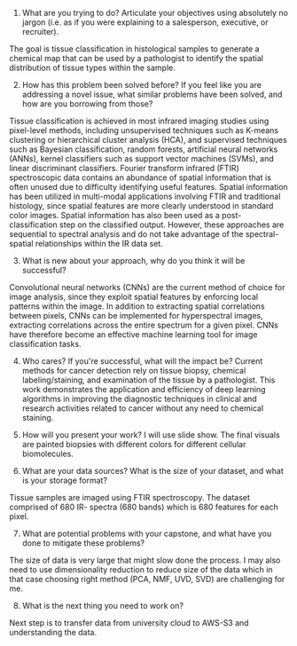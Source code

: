 

1. What are you trying to do? Articulate your objectives using absolutely no jargon (i.e. as if you were explaining to a salesperson, executive, or recruiter).

The goal is tissue classification in histological samples to generate a chemical map that can be used by a pathologist to identify the spatial distribution of tissue types within the sample. 

2. How has this problem been solved before? If you feel like you are addressing a novel issue, what similar problems have been solved, and how are you borrowing from those?

Tissue classification is achieved in most infrared imaging studies using pixel-level methods, including unsupervised techniques such as K-means clustering or hierarchical cluster analysis (HCA), and supervised techniques such as Bayesian classification, random forests, artificial neural networks (ANNs), kernel classifiers such as support vector machines (SVMs), and linear discriminant classifiers. Fourier transform infrared (FTIR) spectroscopic data contains an abundance of spatial information that is often unused due to difficulty identifying useful features. Spatial information has been utilized in multi-modal applications involving FTIR and traditional histology, since spatial features are more clearly understood in standard color images. Spatial information has also been used as a post-classification step on the classified output. However, these approaches are sequential to spectral analysis and do not take advantage of the spectral-spatial relationships within the IR data set.

3. What is new about your approach, why do you think it will be successful?

Convolutional neural networks (CNNs) are the current method of choice for image analysis, since they exploit spatial features by enforcing local patterns within the image. In addition to extracting spatial correlations between pixels, CNNs can be implemented for hyperspectral images, extracting correlations across the entire spectrum for a given pixel. CNNs have therefore become an effective machine learning tool for image classification tasks. 



4. Who cares? If you're successful, what will the impact be?
Current methods for cancer detection rely on tissue biopsy, chemical labeling/staining, and examination of the tissue by a pathologist. This work demonstrates the application and efficiency of deep learning algorithms in improving the diagnostic techniques in clinical and research activities related to cancer without any need to chemical staining. 


5. How will you present your work?
I will use slide show. The final visuals are painted biopsies with different colors for different cellular biomolecules.


6. What are your data sources? What is the size of your dataset, and what is your storage format?

Tissue samples are imaged using FTIR spectroscopy. The dataset comprised of 680 IR- spectra (680 bands) which is 680 features for each pixel. 


7. What are potential problems with your capstone, and what have you done to mitigate these problems?

The size of data is very large that might slow done the process. I may also need to use dimensionality reduction to reduce size of the data which in that case choosing right method (PCA, NMF, UVD, SVD) are challenging for me. 

8. What is the next thing you need to work on?

Next step is to transfer data from university cloud to AWS-S3 and understanding the data.  




